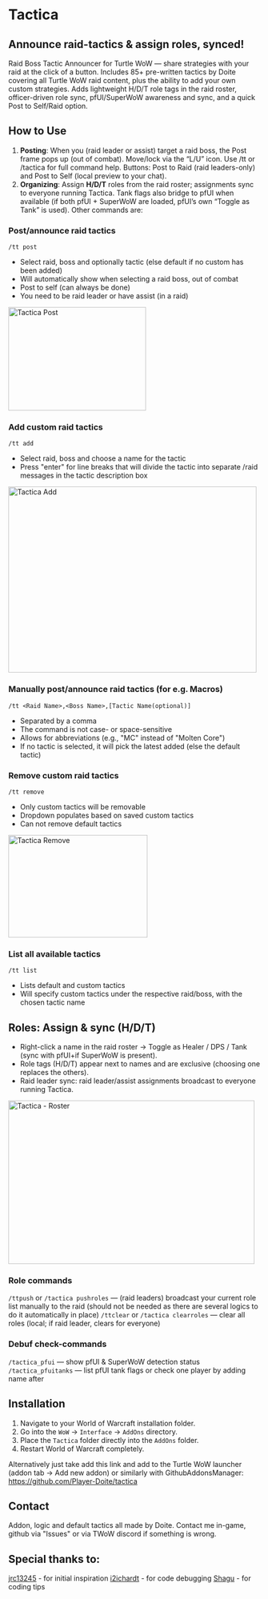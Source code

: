 # Tactica
## Announce raid-tactics & assign roles, synced!
Raid Boss Tactic Announcer for Turtle WoW — share strategies with your raid at the click of a button. Includes 85+ pre-written tactics by Doite covering all Turtle WoW raid content, plus the ability to add your own custom strategies. Adds lightweight H/D/T role tags in the raid roster, officer-driven role sync, pfUI/SuperWoW awareness and sync, and a quick Post to Self/Raid option.

## How to Use
1. **Posting**: When you (raid leader or assist) target a raid boss, the Post frame pops up (out of combat). Move/lock via the “L/U” icon. Use /tt or /tactica for full command help. Buttons: Post to Raid (raid leaders-only) and Post to Self (local preview to your chat).
2. **Organizing**: Assign **H/D/T** roles from the raid roster; assignments sync to everyone running Tactica. Tank flags also bridge to pfUI when available (if both pfUI + SuperWoW are loaded, pfUI’s own “Toggle as Tank” is used).
Other commands are:

### Post/announce raid tactics
`/tt post`
-   Select raid, boss and optionally tactic (else default if no custom has been added)
-   Will automatically show when selecting a raid boss, out of combat
-   Post to self (can always be done)
-   You need to be raid leader or have assist (in a raid)
<img width="275" height="207" alt="Tactica Post" src="https://github.com/user-attachments/assets/cb9b4a90-3a42-4176-bd50-ba6da3829371" />

### Add custom raid tactics
`/tt add`
-   Select raid, boss and choose a name for the tactic
-   Press "enter" for line breaks that will divide the tactic into separate /raid messages in the tactic description box
<img width="496" height="372" alt="Tactica Add" src="https://github.com/user-attachments/assets/383e90da-8d17-4957-8306-3c48e1798d18" />

### Manually post/announce raid tactics (for e.g. Macros)
`/tt <Raid Name>,<Boss Name>,[Tactic Name(optional)]`
-   Separated by a comma
-   The command is not case- or space-sensitive
-   Allows for abbreviations (e.g., "MC" instead of "Molten Core")
-   If no tactic is selected, it will pick the latest added (else the default tactic)

### Remove custom raid tactics
`/tt remove`
-   Only custom tactics will be removable
-   Dropdown populates based on saved custom tactics
-   Can not remove default tactics
<img width="278" height="205" alt="Tactica Remove" src="https://github.com/user-attachments/assets/5354d688-7795-4377-8bb6-b97c69c0caab" />

### List all available tactics
`/tt list`
-   Lists default and custom tactics
-   Will specify custom tactics under the respective raid/boss, with the chosen tactic name

## Roles: Assign & sync (H/D/T)
- Right-click a name in the raid roster → Toggle as Healer / DPS / Tank (sync with pfUI+if SuperWoW is present).
- Role tags (H/D/T) appear next to names and are exclusive (choosing one replaces the others).
- Raid leader sync: raid leader/assist assignments broadcast to everyone running Tactica.
<img width="492" height="327" alt="Tactica - Roster" src="https://github.com/user-attachments/assets/991708d0-b30d-402f-9eff-57cb767b9859" />

### Role commands

`/ttpush` or `/tactica pushroles`
— (raid leaders) broadcast your current role list manually to the raid (should not be needed as there are several logics to do it automatically in place)
`/ttclear` or `/tactica clearroles`
— clear all roles (local; if raid leader, clears for everyone)

### Debuf check-commands
`/tactica_pfui` — show pfUI & SuperWoW detection status
`/tactica_pfuitanks` — list pfUI tank flags or check one player by adding name after

## Installation
1.  Navigate to your World of Warcraft installation folder.
2.  Go into the `WoW` -> `Interface` -> `AddOns` directory.
3.  Place the `Tactica` folder directly into the `AddOns` folder.
4.  Restart World of Warcraft completely.

Alternatively just take add this link and add to the Turtle WoW launcher (addon tab -> Add new addon) or similarly with GithubAddonsManager: https://github.com/Player-Doite/tactica

## Contact
Addon, logic and default tactics all made by Doite. Contact me in-game, github via "Issues" or via TWoW discord if something is wrong.

## Special thanks to:
[jrc13245](https://github.com/jrc13245/) - for initial inspiration
[i2ichardt](https://github.com/i2ichardt) - for code debugging
[Shagu](https://github.com/shagu) - for coding tips
